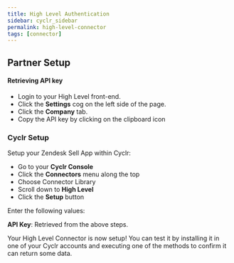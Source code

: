 ```yaml
---
title: High Level Authentication
sidebar: cyclr_sidebar
permalink: high-level-connector
tags: [connector]
---
```

## Partner Setup

#### Retrieving API key
* Login to your High Level front-end. 
* Click the **Settings** cog on the left side of the page.
* Click the **Company** tab.
* Copy the API key by clicking on the clipboard icon
### Cyclr Setup

Setup your Zendesk Sell App within Cyclr:

*   Go to your **Cyclr Console**
*   Click the **Connectors** menu along the top
*   Choose Connector Library
*   Scroll down to **High Level**
*   Click the **Setup** button

Enter the following values:

**API Key**: Retrieved from the above steps.




Your High Level Connector is now setup! You can test it by installing it in one of your Cyclr accounts and executing one of the methods to confirm it can return some data.
